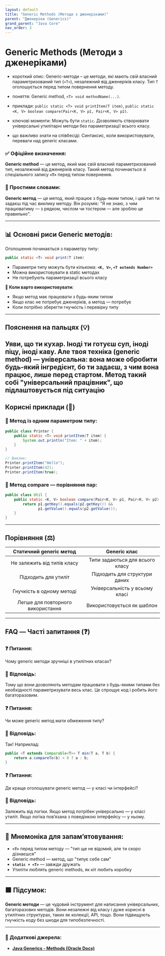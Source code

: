 ```yaml
---
layout: default
title: "Generic Methods (Методи з дженеріками)"
parent: "Дженеріки (Generics)"
grand_parent: "Java Core"
nav_order: 3
---
```


# Generic Methods (Методи з дженеріками)

* короткий опис: Generic-методи – це методи, які мають свій власний параметризований тип (`<T>`), незалежний від дженеріків класу. Тип `T` оголошується перед типом повернення методу.

* поняття: Generic method, `<T> void methodName(...)`.

* приклади: `public static <T> void printItem(T item)`, `public static <K, V> boolean compare(Pair<K, V> p1, Pair<K, V> p2)`.

* ключові моменти: Можуть бути `static`. Дозволяють створювати універсальні утилітарні методи без параметризації всього класу.

* що важливо знати на співбесіді: Синтаксис, коли використовувати, переваги над generic класами.

### **✅ Офіційне визначення:**

**Generic method** — це метод, який має свій власний параметризований тип, незалежний від дженеріків класу. Такий метод починається зі спеціального запису **`<T>`** перед типом повернення.

### **🧠 Простими словами:**

**Generic метод** — це метод, який працює з будь-яким типом, і цей тип ти задаєш під час виклику методу. Він розуміє: "Я не знаю, з чим працюватиму — з рядком, числом чи тостером — але зроблю це правильно".

---

## **📊 Основні риси Generic методів:**

Оголошення починається з параметру типу:

```java
public static <T> void print(T item)
```

* Параметри типу можуть бути кількома: **`<K, V>`, `<T extends Number>`**
* Можна використовувати в static методах
* Не потребують параметризації всього класу

**📌 Коли варто використовувати:**

* Якщо метод має працювати з будь-яким типом
* Якщо клас не потребує дженеріків, а метод — потребує
* Коли потрібно зберегти гнучкість і перевірку типу

---

## **Пояснення на пальцях (💡)**

Уяви, що ти кухар. Іноді ти готуєш суп, іноді піцу, іноді каву. Але твоя техніка (**generic method**) — універсальна: вона може обробити будь-який інгредієнт, бо ти задаєш, з чим вона працює, лише перед стартом. Метод такий собі "**універсальний працівник**", що підлаштовується під ситуацію
---

## **Корисні приклади (🧪)**

### **🔸 Метод із одним параметром типу:**

```java
public class Printer {
    public static <T> void printItem(T item) {
        System.out.println("Item: " + item);
    }
}

// Виклик:
Printer.printItem("Hello");
Printer.printItem(42);
Printer.printItem(true);
```

### **🔸 Метод compare — порівняння пар:**

```java
public class Util {
    public static <K, V> boolean compare(Pair<K, V> p1, Pair<K, V> p2) {
        return p1.getKey().equals(p2.getKey()) &&
               p1.getValue().equals(p2.getValue());
    }
}
```

---

## **Порівняння (⚖️)**

| Статичний generic метод | Generic клас |
| :---: | :---: |
| Не залежить від типів класу | Типи задаються для всього класу |
| Підходить для утиліт | Підходить для структури даних |
| Гнучкість в одному методі | Універсальність у всьому класі |
| Легше для повторного використання | Використовується як шаблон |

---

## **FAQ — Часті запитання (❓)**

### **❓ Питання:**

 Чому generic методи зручніші в утилітних класах?

### **💬 Відповідь:**

Тому що вони дозволяють методам працювати з будь-якими типами без необхідності параметризувати весь клас. Це спрощує код і робить його багаторазовим.

####

### **❓ Питання:**

 Чи може generic метод мати обмеження типу?

### **💬 Відповідь:**

Так\! Наприклад:

```java
public <T extends Comparable<T>> T min(T a, T b) {
    return a.compareTo(b) < 0 ? a : b;
}
```

### **❓ Питання:**

 Де краще оголошувати generic метод — у класі чи інтерфейсі?

### **💬 Відповідь:**

Залежить від логіки. Якщо метод потрібен універсально — у класі утиліт. Якщо логіка пов’язана з поведінкою інтерфейсу — у ньому.

---

## **🧠 Мнемоніка для запам’ятовування:**

* **`<T>`** перед типом методу — "тип ще не відомий, але ти скоро дізнаєшся"
* Generic method — метод, що "типує себе сам"
* **`static + <T>`** — завжди дружать
* Утиліти люблять generic methods, як кіт любить коробку

---

## **🟩 Підсумок:**

**Generic методи** — це чудовий інструмент для написання універсальних, багаторазових методів. Вони незалежні від класу і дуже корисні в утилітних структурах, таких як колекції, API, тощо. Вони підвищують гнучкість коду без шкоди для типобезпечності.

---

### **🔗 Додаткові джерела:**

* [**Java Generics \- Methods (Oracle Docs)**](https://docs.oracle.com/javase/tutorial/java/generics/methods.html)
